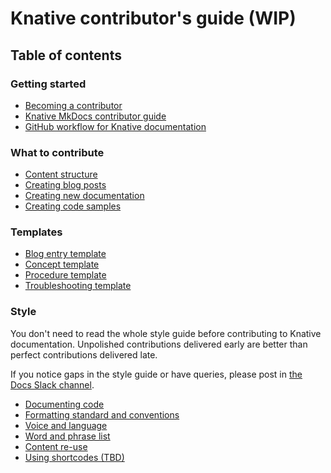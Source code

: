# Knative contributor's guide (WIP)

## Table of contents


### Getting started

- [Becoming a contributor](becoming-a-contributor.md)
- [Knative MkDocs contributor guide](mkdocs-contributor-guide.md)
- [GitHub workflow for Knative documentation](github.md)


### What to contribute

- [Content structure](structure.md)
- [Creating blog posts](creating-blog-posts.md)
- [Creating new documentation](creating-new-docs.md)
- [Creating code samples](code-samples.md)


### Templates

- [Blog entry template](templates/template-blog-entry.md)
- [Concept template](templates/template-concept.md)
- [Procedure template](templates/template-procedure.md)
- [Troubleshooting template](templates/template-troubleshooting.md)


### Style

You don't need to read the whole style guide before contributing to Knative documentation.
Unpolished contributions delivered early are better than perfect contributions delivered late.

If you notice gaps in the style guide or have queries, please post in [the Docs Slack channel](https://knative.slack.com/archives/C9CV04DNJ).

- [Documenting code](style-guide/documenting-code.md)
- [Formatting standard and conventions](style-guide/style-and-formatting.md)
- [Voice and language](style-guide/voice-and-language.md)
- [Word and phrase list](style-guide/word-and-phrase-list.md)
- [Content re-use](https://github.com/knative/docs/tree/main/docs/snippets)
- [Using shortcodes (TBD)]()
